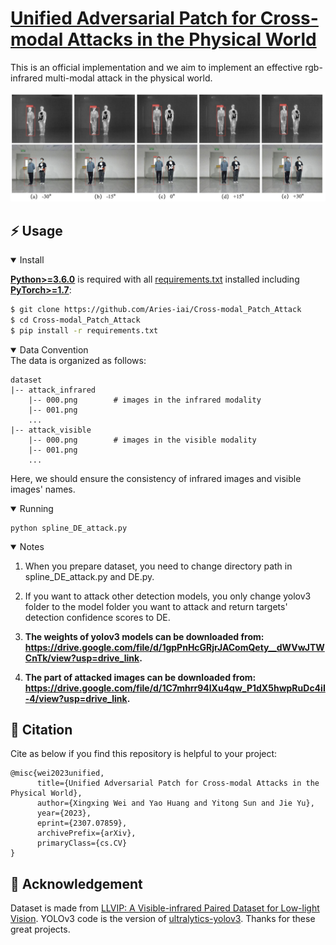 #  [Unified Adversarial Patch for Cross-modal Attacks in the Physical World](https://arxiv.org/abs/2307.07859) 
 This is an official implementation and we aim to implement an effective rgb-infrared multi-modal attack in the physical world.

<div align="center">
<img src="./demo.png"  alt="demo" />
 </div>

## ⚡ Usage
<details open>
<summary>Install</summary>
  
[**Python>=3.6.0**](https://www.python.org/) is required with all
[requirements.txt](https://github.com/Aries-iai/Cross-modal_Patch_Attack/requirements.txt) installed including
[**PyTorch>=1.7**](https://pytorch.org/get-started/locally/):
  
<!-- $ sudo apt update && apt install -y libgl1-mesa-glx libsm6 libxext6 libxrender-dev -->


```bash
$ git clone https://github.com/Aries-iai/Cross-modal_Patch_Attack
$ cd Cross-modal_Patch_Attack
$ pip install -r requirements.txt
```

<details open> 
<summary>Data Convention</summary>
The data is organized as follows:

```
dataset  
|-- attack_infrared
    |-- 000.png        # images in the infrared modality
    |-- 001.png
    ...
|-- attack_visible
    |-- 000.png        # images in the visible modality
    |-- 001.png
    ...
```

Here, we should ensure the consistency of infrared images and visible images' names.

<details open> 
<summary>Running</summary>

```shell
python spline_DE_attack.py
```

<details open> 
<summary>Notes</summary>

  1. When you prepare dataset, you need to change directory path in spline_DE_attack.py and DE.py. 
  
  2. If you want to attack other detection models, you only change yolov3 folder to the model folder you want to attack and return targets' detection confidence scores to DE.

  3. **The weights of yolov3 models can be downloaded from: https://drive.google.com/file/d/1gpPnHcGRjrJAComQety__dWVwJTWCnTk/view?usp=drive_link.**

  4. **The part of attacked images can be downloaded from: https://drive.google.com/file/d/1C7mhrr94lXu4qw_P1dX5hwpRuDc4iI-4/view?usp=drive_link.**




## 🏫 Citation

Cite as below if you find this repository is helpful to your project:

```
@misc{wei2023unified,
      title={Unified Adversarial Patch for Cross-modal Attacks in the Physical World}, 
      author={Xingxing Wei and Yao Huang and Yitong Sun and Jie Yu},
      year={2023},
      eprint={2307.07859},
      archivePrefix={arXiv},
      primaryClass={cs.CV}
}
```
## 🔔 Acknowledgement
Dataset is made from [LLVIP: A Visible-infrared Paired Dataset for Low-light Vision](https://bupt-ai-cz.github.io/LLVIP/). YOLOv3 code is the version of [ultralytics-yolov3](https://github.com/ultralytics/yolov3). Thanks for these great projects.
